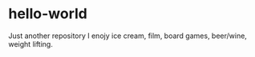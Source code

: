 # hello-world
Just another repository
I enojy ice cream, film, board games, beer/wine, weight lifting.

